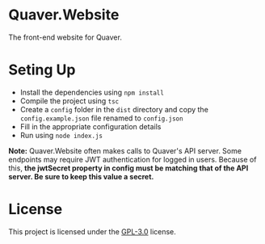 # Quaver.Website

The front-end website for Quaver.

# Seting Up

* Install the dependencies using `npm install`
* Compile the project using `tsc`
* Create a `config` folder in the `dist` directory and copy the `config.example.json` file renamed to `config.json`
* Fill in the appropriate configuration details
* Run using `node index.js`

**Note:** Quaver.Website often makes calls to Quaver's API server. Some endpoints may require JWT authentication for logged in users. Because of this, **the jwtSecret property in config must be matching that of the API server. Be sure to keep this value a secret.**

# License
This project is licensed under the [GPL-3.0](https://github.com/Swan/Quaver.Website/blob/master/LICENSE) license.
